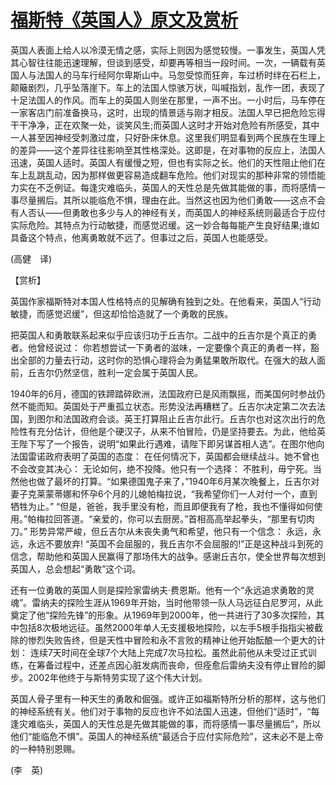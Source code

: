 # [福斯特《英国人》原文及赏析](https://www.vrrw.net/wx/12514.html)

英国人表面上给人以冷漠无情之感，实际上则因为感觉较慢。一事发生，英国人凭其心智往往能迅速理解，但谈到感受，却要再等相当一段时间。一次，一辆载有英国人与法国人的马车行经阿尔卑斯山中。马忽受惊而狂奔，车过桥时绊在石栏上，颠簸剧烈，几乎坠落崖下。车上的法国人惊骇万状，叫喊指划，乱作一团，表现了十足法国人的作风。而车上的英国人则坐在那里，一声不出。一小时后，马车停在一家客店门前准备换马，这时，出现的情景适与刚才相反。法国人早已把危险忘得干干净净，正在欢聚一处，谈笑风生;而英国人这时才开始对危险有所感受，其中一人甚至因神经受刺激过度，只好卧床休息。这里我们明显看到两个民族在生理上的差异——这个差异往往影响至其性格深处。这即是，在对事物的反应上，法国人迅速，英国人适时。英国人有缓慢之短，但也有实际之长。他们的天性阻止他们在车上乱跳乱动，因为那样做更容易造成翻车危险。他们对现实的那种非常的领悟能力实在不乏例证。每逢灾难临头，英国人的天性总是先做其能做的事，而将感情一事尽量搁后。其所以能临危不惧，理由在此。当然这也因为他们勇敢——这点不会有人否认——但勇敢也多少与人的神经有关，而英国人的神经系统则最适合于应付实际危险。其特点为行动敏捷，而感觉迟缓。这一妙合每每能产生良好结果;谁如具备这个特点，他离勇敢就不远了。但事过之后，英国人也能感受。

(高健　译)



【赏析】

英国作家福斯特对本国人性格特点的见解确有独到之处。在他看来，英国人“行动敏捷，而感觉迟缓”，但这却恰恰造就了一个勇敢的民族。

把英国人和勇敢联系起来似乎应该归功于丘吉尔。二战中的丘吉尔是个真正的勇者。他曾经说过： 你若想尝试一下勇者的滋味，一定要像个真正的勇者一样，豁出全部的力量去行动，这时你的恐惧心理将会为勇猛果敢所取代。在强大的敌人面前，丘吉尔仍然坚信，胜利一定会属于英国人民。

1940年的6月，德国的铁蹄踏碎欧洲，法国政府已是风雨飘摇，而美国何时参战仍然不能而知。英国处于严重孤立状态。形势没法再糟糕了。丘吉尔决定第二次去法国，到图尔和法国政府会谈。英王打算阻止丘吉尔此行。丘吉尔也对这次出行的危险性有充分估计，但他是个硬汉子，从来不怕冒险，仍是坚持要去。为此，他给英王陛下写了一个报告，说明“如果此行遇难，请陛下即另谋首相人选”。在图尔他向法国雷诺政府表明了英国的态度： 在任何情况下，英国都会继续战斗。她不曾也不会改变其决心： 无论如何，绝不投降。他只有一个选择： 不胜利，毋宁死。当然他也做了最坏的打算。“如果德国鬼子来了，”1940年6月某次晚餐上，丘吉尔对妻子克莱蒙蒂娜和怀孕6个月的儿媳帕梅拉说，“我希望你们一人对付一个，直到牺牲为止。” “但是，爸爸，我手里没有枪，而且即便我有了枪，我也不懂得如何使用。”帕梅拉回答道。“亲爱的，你可以去厨房。”首相高高举起拳头，“那里有切肉刀。” 形势异常严峻，但丘吉尔从未丧失勇气和希望，他只有一个信念： 永远，永远，永远不要放弃! “英国不会屈服的，我丘吉尔不会屈服的!”正是这种战斗到死的信念，帮助他和英国人民赢得了那场伟大的战争。感谢丘吉尔，使全世界每次想到英国人，总会想起“勇敢”这个词。

还有一位勇敢的英国人则是探险家雷纳夫·费恩斯。他有一个“永远追求勇敢的灵魂”。雷纳夫的探险生涯从1969年开始，当时他带领一队人马远征白尼罗河，从此奠定了他“探险先锋”的形象。从1969年到2000年，他一共进行了30多次探险，其中包括8次极地远征。虽然2000年单人无支援极地探险，以左手5根手指指尖被截除的惨烈失败告终，但是天性中冒险和永不言败的精神让他开始酝酿一个更大的计划： 连续7天时间在全球7个大陆上完成7次马拉松。虽然此前他从未受过正式训练，在筹备过程中，还差点因心脏发病而丧命，但痊愈后雷纳夫没有停止冒险的脚步。2002年他终于与斯特劳实现了这个伟大计划。

英国人骨子里有一种天生的勇敢和倔强。或许正如福斯特所分析的那样，这与他们的神经系统有关。他们对于事物的反应也许不如法国人迅速，但他们“适时”，“每逢灾难临头，英国人的天性总是先做其能做的事，而将感情一事尽量搁后”，所以他们“能临危不惧”。英国人的神经系统“最适合于应付实际危险”，这未必不是上帝的一种特别恩赐。

(李　英)

